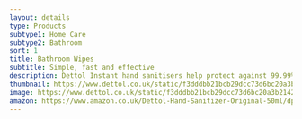 ```yaml
---
layout: details
type: Products
subtype1: Home Care
subtype2: Bathroom
sort: 1
title: Bathroom Wipes
subtitle: Simple, fast and effective
description: Dettol Instant hand sanitisers help protect against 99.99% of germs, with no need for soap or water.
thumbnail: https://www.dettol.co.uk/static/f3dddbb21bcb29dcc73d6bc20a3b2142/ad85c/tb0ftykukozflgzjnur8.webp
image: https://www.dettol.co.uk/static/f3dddbb21bcb29dcc73d6bc20a3b2142/ad85c/tb0ftykukozflgzjnur8.webp
amazon: https://www.amazon.co.uk/Dettol-Hand-Sanitizer-Original-50ml/dp/B08HYQW9GP/ref=sr_1_4?keywords=dettol+instant+hand+sanitizer&qid=1661961971&refinements=p_76%3A419158031&rnid=419157031&rps=1&sprefix=dettol+instant+%2Caps%2C80&sr=8-4
---
```

